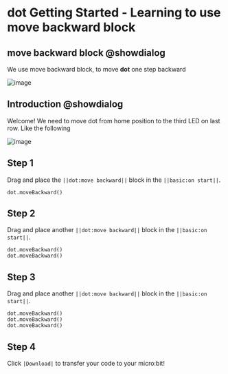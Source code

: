 # dot Getting Started - Learning to use move backward block 

## move backward block @showdialog
We use move backward block, to move **dot** one step backward 

![image](https://user-images.githubusercontent.com/30203079/138978272-c334af7a-35af-465c-8934-9f76d62cbf74.png)


## Introduction  @showdialog

Welcome! We need to move dot from home position to the third LED on last row.  Like the following  

![image](https://user-images.githubusercontent.com/30203079/138978075-73a7a418-5185-4012-8085-64b610acbbc0.png)


## Step 1  

Drag and place the ``||dot:move backward||`` block in the ``||basic:on start||``.


```blocks
dot.moveBackward()
```

## Step 2 

Drag and place another ``||dot:move backward||`` block in the ``||basic:on start||``.


```blocks
dot.moveBackward()
dot.moveBackward()
```

## Step 3  

Drag and place another ``||dot:move backward||`` block in the ``||basic:on start||``.

```blocks
dot.moveBackward()
dot.moveBackward()
dot.moveBackward()
```

## Step 4

Click ``|Download|`` to transfer your code to your micro:bit!

<script src="https://makecode.com/gh-pages-embed.js"></script><script>makeCodeRender("{{ site.makecode.home_url }}", "{{ site.github.owner_name }}/{{ site.github.repository_name }}");</script>
